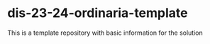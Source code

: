 # dis-23-24-ordinaria-template
This is a template repository with basic information for the solution
